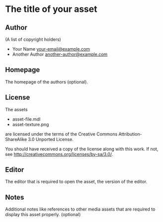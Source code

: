 The title of your asset
=======================

Author
------

(A list of copyright holders)

* Your Name <your-email@example.com>
* Another Author <another-author@example.com>

Homepage
--------

The homepage of the authors (optional).

License
-------

The assets

* asset-file.mdl
* asset-texture.png

are licensed under the terms of the
Creative Commons Attribution-ShareAlike 3.0 Unported License.

You should have received a copy of the license along with this
work.  If not, see <http://creativecommons.org/licenses/by-sa/3.0/>.

Editor
------

The editor that is required to open the asset, the version of the
editor.

Notes
-----

Additional notes like references to other media assets that are
required to display this asset properly. (optional)
